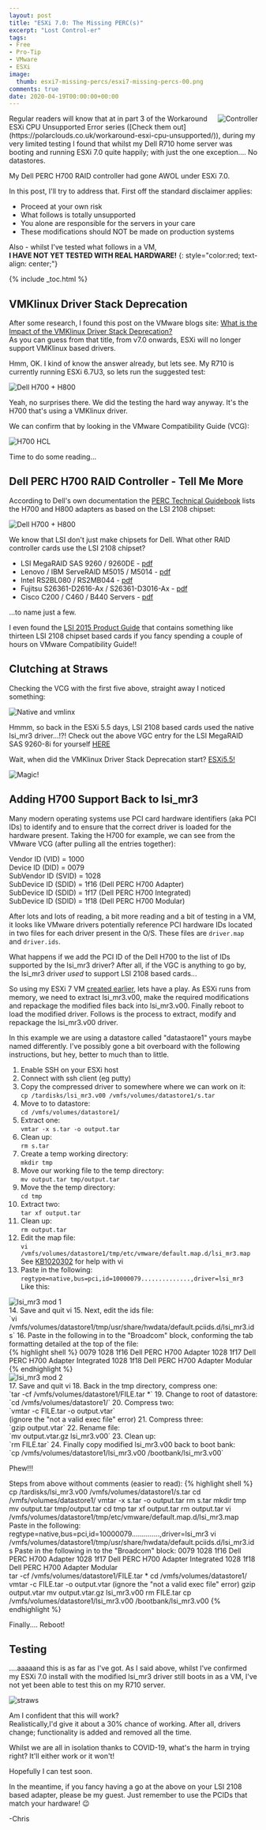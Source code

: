 ```yaml
---
layout: post
title: "ESXi 7.0: The Missing PERC(s)" 
excerpt: "Lost Control-er"
tags: 
- Free
- Pro-Tip
- VMware
- ESXi
image:
  thumb: esxi7-missing-percs/esxi7-missing-percs-00.png
comments: true
date: 2020-04-19T00:00:00+00:00
---
```

<img style="float: right; margin: 0px 0px 10px 10px;" alt="Controller" src="/images/esxi7-missing-percs/esxi7-missing-percs-00.png">
Regular readers will know that at in part 3 of the Workaround ESXi CPU Unsupported Error series ([Check them out](https://polarclouds.co.uk/workaround-esxi-cpu-unsupported/)), during my very limited testing I found that whilst my Dell R710 home server was booting and running ESXi 7.0 quite happily; with just the one exception.... No datastores. 

My Dell PERC H700 RAID controller had gone AWOL under ESXi 7.0.

In this post, I'll try to address that. First off the standard disclaimer applies:

-  Proceed at your own risk
-  What follows is totally unsupported
-  You alone are responsible for the servers in your care
-  These modifications should NOT be made on production systems

Also - whilst I've tested what follows in a VM,<br>
**I HAVE NOT YET TESTED WITH REAL HARDWARE!**
{: style="color:red; text-align: center;"}

{% include _toc.html %}

## VMKlinux Driver Stack Deprecation
After some research, I found this post on the VMware blogs site: [What is the Impact of the VMKlinux Driver Stack Deprecation?](https://blogs.vmware.com/vsphere/2019/04/what-is-the-impact-of-the-vmklinux-driver-stack-deprecation.html)<br>
As you can guess from that title, from v7.0 onwards, ESXi will no longer support VMKlinux based drivers.

Hmm, OK. I kind of know the answer already, but lets see. My R710 is currently running ESXi 6.7U3, so lets run the suggested test:

<img style="display: block; margin-left: auto; margin-right: auto;" alt="Dell H700 + H800" src="/images/esxi7-missing-percs/esxi7-missing-percs-02.png">

Yeah, no surprises there. We did the testing the hard way anyway. It's the H700 that's using a VMKlinux driver. 

We can confirm that by looking in the VMware Compatibility Guide (VCG):

<img style="display: block; margin-left: auto; margin-right: auto;" alt="H700 HCL" src="/images/esxi7-missing-percs/esxi7-missing-percs-03.png">

Time to do some reading...

## Dell PERC H700 RAID Controller - Tell Me More
According to Dell's own documentation the [PERC Technical Guidebook](https://www.dell.com/downloads/global/products/pvaul/en/perc-technical-guidebook.pdf) lists the H700 and H800 adapters as based on the LSI 2108 chipset:

<img style="display: block; margin-left: auto; margin-right: auto;" alt="Dell H700 + H800" src="/images/esxi7-missing-percs/esxi7-missing-percs-01.png">

We know that LSI don't just make chipsets for Dell.  What other RAID controller cards use the LSI 2108 chipset? 

-  LSI MegaRAID SAS 9260 / 9260DE - [pdf](https://www.starline.de/fileadmin/images/produkte/lsi/LSI_MR_SAS9260-8i__ENG_.pdf)
-  Lenovo / IBM ServeRAID M5015 / M5014 - [pdf](https://lenovopress.com/tips0738.pdf)
-  Intel RS2BL080 / RS2MB044 - [pdf](https://www.intel.com/content/dam/support/us/en/documents/motherboards/server/rs2bl080/sb/e64388004_rs2bl080_rs2mb044_tps_21.pdf)
-  Fujitsu S26361-D2616-Ax / S26361-D3016-Ax - [pdf](http://manuals.ts.fujitsu.com/file/3490/lsi-modular-raid-ug-en.pdf)
- Cisco C200 / C460 / B440 Servers - [pdf](https://www.cisco.com/c/en/us/td/docs/unified_computing/ucs/c/sw/raid/configuration/guide/RAID_GUIDE.pdf)

...to name just a few.

I even found the [LSI 2015 Product Guide](https://www.exertishammer.com/assets/uploads/resources/Broadcom%20-%20Product%20Brochure%20-%20Avago%20Storage%20Solutions%20Product%20Guide.pdf) that contains something like thirteen LSI 2108 chipset based cards if you fancy spending a couple of hours on VMware Compatibility Guide!!

## Clutching at Straws
Checking the VCG with the first five above, straight away I noticed something: 
 
<img style="display: block; margin-left: auto; margin-right: auto;" alt="Native and vmlinx" src="/images/esxi7-missing-percs/esxi7-missing-percs-04.png">
 
Hmmm, so back in the ESXi 5.5 days, LSI 2108 based cards used the native lsi_mr3 driver...!?! Check out the above VGC entry for the LSI MegaRAID SAS 9260-8i for yourself [HERE](https://www.vmware.com/resources/compatibility/detail.php?deviceCategory=io&productid=12384)

Wait, when did the VMKlinux Driver Stack Deprecation start? [ESXi5.5!](https://www.virtuallyghetto.com/2013/10/esxi-55-introduces-new-native-device.html)

<img style="display: block; margin-left: auto; margin-right: auto;" alt="Magic!" src="/images/esxi7-missing-percs/magic.gif">

## Adding H700 Support Back to lsi_mr3
Many modern operating systems use PCI card hardware identifiers (aka PCI IDs) to identify and to ensure that the correct driver is loaded for the hardware present. Taking the H700 for example, we can see from the VMware VCG (after pulling all the entries together):

Vendor ID (VID) = 1000<br>
Device ID (DID) = 0079<br>
SubVendor ID (SVID) = 1028<br>
SubDevice ID (SDID) = 1f16 (Dell PERC H700 Adapter)<br>
SubDevice ID (SDID) = 1f17 (Dell PERC H700 Integrated)<br>
SubDevice ID (SDID) = 1f18 (Dell PERC H700 Modular)<br>

After lots and lots of reading, a bit more reading and a bit of testing in a VM, it looks like VMware drivers potentially reference PCI hardware IDs located in two files for each driver present in the O/S.  These files are `driver.map` and `driver.ids`.

What happens if we add the PCI ID of the Dell H700 to the list of IDs supported by the lsi_mr3 driver?  After all, if the VGC is anything to go by, the lsi_mr3 driver *used* to support LSI 2108 based cards...

So using my ESXi 7 VM [created earlier](https://polarclouds.co.uk/workaround-esxi-cpu-unsupported-pt3/#create-a-vm-for-esxi-installation-on-usb), lets have a play. As ESXi runs from memory, we need to extract lsi_mr3.v00, make the required modifications and repackage the modified files back into lsi_mr3.v00. Finally reboot to load the modified driver. Follows is the process to extract, modify and repackage the lsi_mr3.v00 driver.

In this example we are using a datastore called "datastaore1" yours maybe named differently. I've possibly gone a bit overboard with the following instructions, but hey, better to much than to little. 

1. Enable SSH on your ESXi host
2. Connect with ssh client (eg putty)
3. Copy the compressed driver to somewhere where we can work on it:<br> `cp /tardisks/lsi_mr3.v00 /vmfs/volumes/datastore1/s.tar`
4. Move to to datastore:<br> `cd /vmfs/volumes/datastore1/`
5. Extract one:<br>`vmtar -x s.tar -o output.tar`
6. Clean up:<br>`rm s.tar`
7. Create a temp working directory:<br>`mkdir tmp`
8. Move our working file to the temp directory:<br>`mv output.tar tmp/output.tar`
9. Move the the temp directory:<br>`cd tmp`
10. Extract two:<br>`tar xf output.tar`
11. Clean up:<br>`rm output.tar`
12. Edit the map file:<br>`vi /vmfs/volumes/datastore1/tmp/etc/vmware/default.map.d/lsi_mr3.map`<br>See [KB1020302](https://kb.vmware.com/s/article/1020302) for help with vi
13. Paste in the following:<br>`regtype=native,bus=pci,id=10000079..............,driver=lsi_mr3`<br>Like this: 
<img style="display: block; margin-left: auto; margin-right: auto;" alt="lsi_mr3 mod 1" src="/images/esxi7-missing-percs/esxi7-missing-percs-05.png">
14. Save and quit vi
15. Next, edit the ids file:<br>`vi /vmfs/volumes/datastore1/tmp/usr/share/hwdata/default.pciids.d/lsi_mr3.ids`
16. Paste in the following in to the "Broadcom" block, conforming the tab formatting detailed at the top of the file:<br>
{% highlight shell %}
	0079
		1028 1f16  Dell PERC H700 Adapter
		1028 1f17  Dell PERC H700 Adapter Integrated
		1028 1f18  Dell PERC H700 Adapter Modular  
{% endhighlight %}
<img style="display: block; margin-left: auto; margin-right: auto;" alt="lsi_mr3 mod 2" src="/images/esxi7-missing-percs/esxi7-missing-percs-06.png">
17. Save and quit vi
18. Back in the tmp directory, compress one:<br>`tar -cf /vmfs/volumes/datastore1/FILE.tar *`
19. Change to root of datastore:<br>`cd /vmfs/volumes/datastore1/`
20. Compress two:<br>`vmtar -c FILE.tar -o output.vtar`<br>
(ignore the "not a valid exec file" error)
21. Compress three:<br>`gzip output.vtar`
22. Rename file:<br>`mv output.vtar.gz lsi_mr3.v00`
23. Clean up:<br>`rm FILE.tar`
24. Finally copy modified lsi_mr3.v00 back to boot bank:<br>`cp /vmfs/volumes/datastore1/lsi_mr3.v00 /bootbank/lsi_mr3.v00`
 
Phew!!!

Steps from above without comments (easier to read):
{% highlight shell %}
cp /tardisks/lsi_mr3.v00 /vmfs/volumes/datastore1/s.tar
cd /vmfs/volumes/datastore1/
vmtar -x s.tar -o output.tar
rm s.tar
mkdir tmp
mv output.tar tmp/output.tar
cd tmp
tar xf output.tar
rm output.tar
vi /vmfs/volumes/datastore1/tmp/etc/vmware/default.map.d/lsi_mr3.map
Paste in the following:
	regtype=native,bus=pci,id=10000079..............,driver=lsi_mr3
vi /vmfs/volumes/datastore1/tmp/usr/share/hwdata/default.pciids.d/lsi_mr3.ids
Paste in the following in to the "Broadcom" block:
	0079
		1028 1f16  Dell PERC H700 Adapter
		1028 1f17  Dell PERC H700 Adapter Integrated
		1028 1f18  Dell PERC H700 Adapter Modular  
tar -cf /vmfs/volumes/datastore1/FILE.tar *
cd /vmfs/volumes/datastore1/
vmtar -c FILE.tar -o output.vtar
(ignore the "not a valid exec file" error)
gzip output.vtar
mv output.vtar.gz lsi_mr3.v00
rm FILE.tar
cp /vmfs/volumes/datastore1/lsi_mr3.v00 /bootbank/lsi_mr3.v00
{% endhighlight %}


Finally.... Reboot!

## Testing
....aaaaand this is as far as I've got.  As I said above, whilst I've confirmed my ESXi 7.0 install with the modified lsi_mr3 driver still boots in as a VM, I've not yet been able to test this on my R710 server.

<img style="display: block; margin-left: auto; margin-right: auto;" alt="straws" src="/images/esxi7-missing-percs/esxi7-missing-percs-07.png">

Am I confident that this will work? <br>Realistically,I'd give it about a 30% chance of working. After all, drivers change; functionality is added and removed all the time. 

Whilst we are all in isolation thanks to COVID-19, what's the harm in trying right? It'll either work or it won't!

Hopefully I can test soon.<br> 

In the meantime, if you fancy having a go at the above on your LSI 2108 based adapter, please be my guest. Just remember to use the PCIDs that match your hardware! :wink:

-Chris